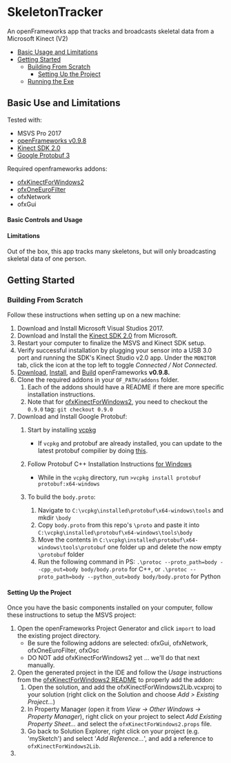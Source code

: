 # SkeletonTracker
An openFrameworks app that tracks and broadcasts skeletal data from a  Microsoft Kinect (V2)

- [Basic Usage and Limitations]()
- [Getting Started]()
    - [Building From Scratch]()
        - [Setting Up the Project]()
    - [Running the Exe]()


## Basic Use and Limitations
Tested with: 
- MSVS Pro 2017
- [openFrameworks v0.9.8](https://openframeworks.cc/download/older/)
- [Kinect SDK 2.0](https://www.microsoft.com/en-us/download/details.aspx?id=44561)
- [Google Protobuf 3](https://developers.google.com/protocol-buffers/)

Required openframeworks addons:
- [ofxKinectForWindows2](https://github.com/elliotwoods/ofxKinectForWindows2)
- [ofxOneEuroFilter](https://github.com/i-n-g-o/ofxOneEuroFilter)
- ofxNetwork
- ofxGui

#### Basic Controls and Usage

#### Limitations

Out of the box, this app tracks many skeletons, but will only broadcasting skeletal data of one person.

## Getting Started

### Building From Scratch
Follow these instructions when setting up on a new machine:

1. Download and Install Microsoft Visual Studios 2017.
2. Download and Install the [Kinect SDK 2.0](https://www.microsoft.com/en-us/download/details.aspx?id=44561) from Microsoft.
3. Restart your computer to finalize the MSVS and Kinect SDK setup.
4. Verify successful installation by plugging your sensor into a USB 3.0 port and running the SDK's Kinect Studio v2.0 app. Under the `MONITOR` tab, click the icon at the top left to toggle _Connected / Not Connected_.
5. [Download](https://openframeworks.cc/download/older/), [Install](https://openframeworks.cc/setup/vs/), and [Build](https://openframeworks.cc/learning/01_basics/how_to_add_addon_to_project/) openFrameworks **v0.9.8.**
6. Clone the required addons in your `OF_PATH/addons` folder.
    1. Each of the addons should have a README if there are more specific installation instructions.
    2. Note that for [ofxKinectForWindows2](https://github.com/elliotwoods/ofxKinectForWindows2), you need to checkout the `0.9.0` tag: 
    ```git checkout 0.9.0```
7. Download and Install Google Protobuf:
    1. Start by installing [vcpkg](https://github.com/Microsoft/vcpkg)
        - If `vcpkg` and protobuf are already installed, you can update to the latest protobuf compilier by doing [this](https://github.com/Microsoft/vcpkg/blob/master/docs/about/faq.md#how-do-i-update-libraries).
    2. Follow Protobuf C++ Installation Instructions [for Windows](https://github.com/protocolbuffers/protobuf/blob/master/src/README.md#c-installation---windows)
        - While in the `vcpkg` directory, run `>vcpkg install protobuf protobuf:x64-windows`

    2. To build the `body.proto`:
        1. Navigate to `C:\vcpkg\installed\protobuf\x64-windows\tools` and mkdir `\body`
        2. Copy `body.proto` from this repo's `\proto` and paste it into `C:\vcpkg\installed\protobuf\x64-windows\tools\body`
        3. Move the contents in `C:\vcpkg\installed\protobuf\x64-windows\tools\protobuf` one folder up and delete the now empty `\protobuf` folder
        4. Run the following command in PS: `.\protoc --proto_path=body --cpp_out=body body/body.proto` for C++, or `.\protoc --proto_path=body --python_out=body body/body.proto` for Python
 
#### Setting Up the Project
Once you have the basic components installed on your computer, follow these instructions to setup the MSVS project:

1. Open the openFrameworks Project Generator and click `import` to load the existing project directory.
   - Be sure the following addons are selected: ofxGui, ofxNetwork, ofxOneEuroFilter, ofxOsc
   - DO NOT add ofxKinectForWindows2 yet ... we'll do that next manually.
2. Open the generated project in the IDE and follow the _Usage_ instructions from the [ofxKinectForWindows2 README](https://github.com/elliotwoods/ofxKinectForWindows2) to properly add the addon:
    1. Open the solution, and add the ofxKinectForWindows2Lib.vcxproj to your solution (right click on the Solution and choose _Add > Existing Project..._)
    2. In Property Manager (open it from _View -> Other Windows -> Property Manager_), right click on your project to select _Add Existing Property Sheet..._ and select the `ofxKinectForWindows2.props` file.
    3. Go back to Solution Explorer, right click on your project (e.g. 'mySketch') and select '_Add Reference..._', and add a reference to `ofxKinectForWindows2Lib`.
3. 
